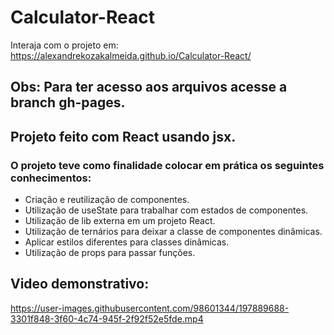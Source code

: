 # Calculator-React

Interaja com o projeto em: https://alexandrekozakalmeida.github.io/Calculator-React/

## Obs: Para ter acesso aos arquivos acesse a branch gh-pages.

## Projeto feito com React usando jsx.

### O projeto teve como finalidade colocar em prática os seguintes conhecimentos:

* Criação e reutilização de componentes.
* Utilização de useState para trabalhar com estados de componentes.
* Utilização de lib externa em um projeto React.
* Utilização de ternários para deixar a classe de componentes dinâmicas.
* Aplicar estilos diferentes para classes dinâmicas.
* Utilização de props para passar funções.



## Video demonstrativo:

https://user-images.githubusercontent.com/98601344/197889688-3301f848-3f60-4c74-945f-2f92f52e5fde.mp4
